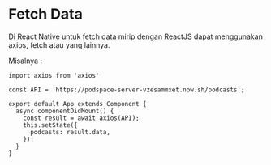 # Fetch Data

Di React Native untuk fetch data mirip dengan ReactJS dapat menggunakan axios, fetch atau yang lainnya.

Misalnya :

```
import axios from 'axios'

const API = 'https://podspace-server-vzesammxet.now.sh/podcasts';

export default App extends Component {
  async componentDidMount() {
    const result = await axios(API);
    this.setState({
      podcasts: result.data,
    });
  }
}
```
